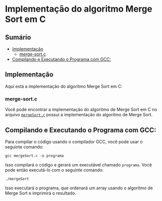 # Implementação do algoritmo Merge Sort em C

## Sumário

- [Implementação](#implementação)
    - [merge-sort.c](#merge-sortc)
- [Compilando e Executando o Programa com GCC:](#compilando-e-executando-o-programa-com-gcc)

## Implementação

Aqui está a implementação do algoritmo Merge Sort em C:

### merge-sort.c

Você pode encontrar a implementação do algoritmo de Merge Sort em C no arquivo [`mergeSort.c`](https://github.com/FabioHenriqueFarias/algorithms-And-Data-Dtructures/tree/main/Algorithms/Sorting/1_MergeSort/C/mergeSort.c) possui a implementação do algoritmo de Merge Sort.
## Compilando e Executando o Programa com GCC:

Para compilar o código usando o compilador GCC, você pode usar o seguinte comando:

```
gcc mergeSort.c -o programa
```

Isso compilará o código e gerará um executável chamado `programa`. Você pode então executá-lo com o seguinte comando:

```
./mergeSort
```

Isso executará o programa, que ordenará um array usando o algoritmo de Merge Sort e imprimirá o resultado.
